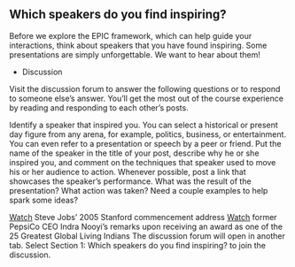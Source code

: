 ## Which speakers do you find inspiring?

Before we explore the EPIC framework, which can help guide your interactions, think about speakers that you have found inspiring. Some presentations are simply unforgettable. We want to hear about them!

* Discussion

Visit the discussion forum to answer the following questions or to respond to someone else’s answer. You’ll get the most out of the course experience by reading and responding to each other’s posts.

Identify a speaker that inspired you. You can select a historical or present day figure from any arena, for example, politics, business, or entertainment. You can even refer to a presentation or speech by a peer or friend.
Put the name of the speaker in the title of your post, describe why he or she inspired you, and comment on the techniques that speaker used to move his or her audience to action. Whenever possible, post a link that showcases the speaker’s performance.
What was the result of the presentation? What action was taken?
Need a couple examples to help spark some ideas?

[Watch](https://www.youtube.com/watch?v=UF8uR6Z6KLc) Steve Jobs’ 2005 Stanford commencement address
[Watch](https://www.youtube.com/watch?v=24d4rfnsOxg) former PepsiCo CEO Indra Nooyi’s remarks upon receiving an award as one of the 25 Greatest Global Living Indians
The discussion forum will open in another tab. Select Section 1: Which speakers do you find inspiring? to join the discussion.
